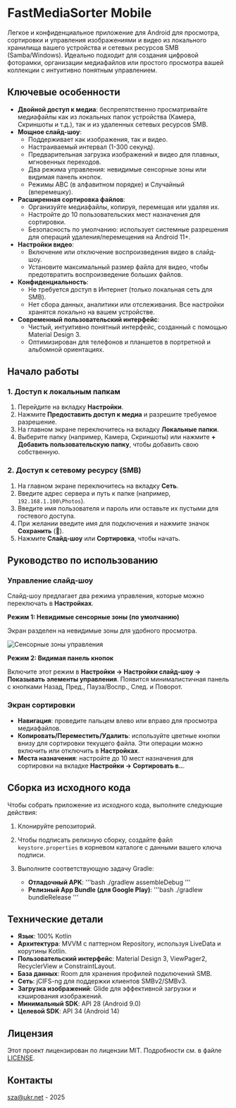 # FastMediaSorter Mobile

Легкое и конфиденциальное приложение для Android для просмотра, сортировки и управления изображениями и видео из локального хранилища вашего устройства и сетевых ресурсов SMB (Samba/Windows). Идеально подходит для создания цифровой фоторамки, организации медиафайлов или простого просмотра вашей коллекции с интуитивно понятным управлением.

## Ключевые особенности

-   **Двойной доступ к медиа**: беспрепятственно просматривайте медиафайлы как из локальных папок устройства (Камера, Скриншоты и т.д.), так и из удаленных сетевых ресурсов SMB.
-   **Мощное слайд-шоу**:
    -   Поддерживает как изображения, так и видео.
    -   Настраиваемый интервал (1-300 секунд).
    -   Предварительная загрузка изображений и видео для плавных, мгновенных переходов.
    -   Два режима управления: невидимые сенсорные зоны или видимая панель кнопок.
    -   Режимы ABC (в алфавитном порядке) и Случайный (вперемешку).
-   **Расширенная сортировка файлов**:
    -   Организуйте медиафайлы, копируя, перемещая или удаляя их.
    -   Настройте до 10 пользовательских мест назначения для сортировки.
    -   Безопасность по умолчанию: использует системные разрешения для операций удаления/перемещения на Android 11+.
-   **Настройки видео**:
    -   Включение или отключение воспроизведения видео в слайд-шоу.
    -   Установите максимальный размер файла для видео, чтобы предотвратить воспроизведение больших файлов.
-   **Конфиденциальность**:
    -   Не требуется доступ в Интернет (только локальная сеть для SMB).
    -   Нет сбора данных, аналитики или отслеживания. Все настройки хранятся локально на вашем устройстве.
-   **Современный пользовательский интерфейс**:
    -   Чистый, интуитивно понятный интерфейс, созданный с помощью Material Design 3.
    -   Оптимизирован для телефонов и планшетов в портретной и альбомной ориентациях.

## Начало работы

### 1. Доступ к локальным папкам

1.  Перейдите на вкладку **Настройки**.
2.  Нажмите **Предоставить доступ к медиа** и разрешите требуемое разрешение.
3.  На главном экране переключитесь на вкладку **Локальные папки**.
4.  Выберите папку (например, Камера, Скриншоты) или нажмите **+ Добавить пользовательскую папку**, чтобы добавить свою собственную.

### 2. Доступ к сетевому ресурсу (SMB)

1.  На главном экране переключитесь на вкладку **Сеть**.
2.  Введите адрес сервера и путь к папке (например, `192.168.1.100\Photos`).
3.  Введите имя пользователя и пароль или оставьте их пустыми для гостевого доступа.
4.  При желании введите имя для подключения и нажмите значок **Сохранить** (💾).
5.  Нажмите **Слайд-шоу** или **Сортировка**, чтобы начать.

## Руководство по использованию

### Управление слайд-шоу

Слайд-шоу предлагает два режима управления, которые можно переключать в **Настройках**.

**Режим 1: Невидимые сенсорные зоны (по умолчанию)**

Экран разделен на невидимые зоны для удобного просмотра.

![Сенсорные зоны управления](assets/touch_zones.png)

**Режим 2: Видимая панель кнопок**

Включите этот режим в **Настройки → Настройки слайд-шоу → Показывать элементы управления**. Появится минималистичная панель с кнопками Назад, Пред., Пауза/Воспр., След. и Поворот.

### Экран сортировки

-   **Навигация**: проведите пальцем влево или вправо для просмотра медиафайлов.
-   **Копировать/Переместить/Удалить**: используйте цветные кнопки внизу для сортировки текущего файла. Эти операции можно включить или отключить в **Настройках**.
-   **Места назначения**: настройте до 10 мест назначения для сортировки на вкладке **Настройки → Сортировать в..**.

## Сборка из исходного кода

Чтобы собрать приложение из исходного кода, выполните следующие действия:

1.  Клонируйте репозиторий.
2.  Чтобы подписать релизную сборку, создайте файл `keystore.properties` в корневом каталоге с данными вашего ключа подписи.
3.  Выполните соответствующую задачу Gradle:

    -   **Отладочный APK**:
        '''bash
        ./gradlew assembleDebug
        '''
    -   **Релизный App Bundle (для Google Play)**:
        '''bash
        ./gradlew bundleRelease
        '''

## Технические детали

-   **Язык**: 100% Kotlin
-   **Архитектура**: MVVM с паттерном Repository, используя LiveData и корутины Kotlin.
-   **Пользовательский интерфейс**: Material Design 3, ViewPager2, RecyclerView и ConstraintLayout.
-   **База данных**: Room для хранения профилей подключений SMB.
-   **Сеть**: jCIFS-ng для поддержки клиентов SMBv2/SMBv3.
-   **Загрузка изображений**: Glide для эффективной загрузки и кэширования изображений.
-   **Минимальный SDK**: API 28 (Android 9.0)
-   **Целевой SDK**: API 34 (Android 14)

## Лицензия

Этот проект лицензирован по лицензии MIT. Подробности см. в файле [LICENSE](LICENSE).

## Контакты

sza@ukr.net - 2025
